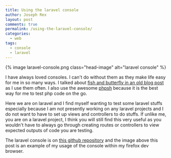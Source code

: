 ```yaml
---
title: Using the laravel console
author: Joseph Rex
layout: post
comments: true
permalink: /using-the-laravel-console/
categories:
  - web
tags:
  - console
  - laravel
---
```

{% image laravel-console.png class="head-image" alt="laravel console" %}

I have always loved consoles. I can't do without them as they make life easy for me in so many ways. I talked about [fish and butterfly in an old blog post ][1]as I use them often. I also use the awesome <a href="http://phpsh.org/" target="_blank">phpsh</a> because it is the best way for me to test php code on the go.

Here we are on laravel and I find myself wanting to test some laravel stuffs especially because I am not presently working on any laravel projects and I do not want to have to set up views and controllers to do stuffs. If unlike me, you are on a laravel project, I think you will still find this very useful as you wouldn't have to always go through creating routes or controllers to view expected outputs of code you are testing.

The laravel console is on <a href="https://github.com/darsain/laravel-console" target="_blank">this github repository</a> and the image above this post is an example of my usage of the console within my firefox dev browser.

 [1]: http://josephrex.me/butterfly-and-fish/ "Butterfly and Fish"